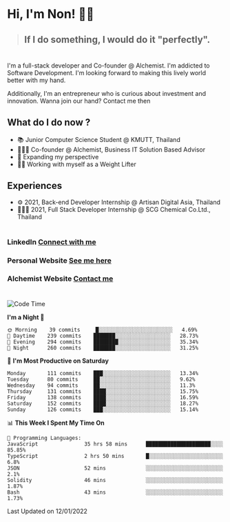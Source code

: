 # Hi, I'm Non! 🖐🏻

> ## If I do something, I would do it "perfectly".

#

I'm a full-stack developer and Co-founder @ Alchemist. I'm addicted to Software Development. I'm looking forward to making this lively world better with my hand.

Additionally, I'm an entrepreneur who is curious about investment and innovation. Wanna join our hand? Contact me then

## What do I do now ?

- 📚 Junior Computer Science Student @ KMUTT, Thailand
- 🧑🏻‍💻 Co-founder @ Alchemist, Business IT Solution Based Advisor
- 🌈 Expanding my perspective
- 🏋🏻 Working with myself as a Weight Lifter

## Experiences

- ⚙️ 2021, Back-end Developer Internship @ Artisan Digital Asia, Thailand
- 🧑🏻‍💻 2021, Full Stack Developer Internship @ SCG Chemical Co.Ltd., Thailand

#

### LinkedIn [Connect with me](https://www.linkedin.com/in/non-nontra/)

### Personal Website [See me here](https://nonnontra.com/)

### Alchemist Website [Contact me](https://alchemist-softwarehouse.co/)

#

<!--START_SECTION:waka-->
![Code Time](http://img.shields.io/badge/Code%20Time-1%2C117%20hrs%2019%20mins-blue)

**I'm a Night 🦉** 

```text
🌞 Morning    39 commits     █░░░░░░░░░░░░░░░░░░░░░░░░   4.69% 
🌆 Daytime    239 commits    ███████░░░░░░░░░░░░░░░░░░   28.73% 
🌃 Evening    294 commits    ████████░░░░░░░░░░░░░░░░░   35.34% 
🌙 Night      260 commits    ███████░░░░░░░░░░░░░░░░░░   31.25%

```
📅 **I'm Most Productive on Saturday** 

```text
Monday       111 commits    ███░░░░░░░░░░░░░░░░░░░░░░   13.34% 
Tuesday      80 commits     ██░░░░░░░░░░░░░░░░░░░░░░░   9.62% 
Wednesday    94 commits     ██░░░░░░░░░░░░░░░░░░░░░░░   11.3% 
Thursday     131 commits    ████░░░░░░░░░░░░░░░░░░░░░   15.75% 
Friday       138 commits    ████░░░░░░░░░░░░░░░░░░░░░   16.59% 
Saturday     152 commits    ████░░░░░░░░░░░░░░░░░░░░░   18.27% 
Sunday       126 commits    ███░░░░░░░░░░░░░░░░░░░░░░   15.14%

```


📊 **This Week I Spent My Time On** 

```text
💬 Programming Languages: 
JavaScript               35 hrs 58 mins      █████████████████████░░░░   85.85% 
TypeScript               2 hrs 50 mins       █░░░░░░░░░░░░░░░░░░░░░░░░   6.8% 
JSON                     52 mins             ░░░░░░░░░░░░░░░░░░░░░░░░░   2.1% 
Solidity                 46 mins             ░░░░░░░░░░░░░░░░░░░░░░░░░   1.87% 
Bash                     43 mins             ░░░░░░░░░░░░░░░░░░░░░░░░░   1.73%

```


 Last Updated on 12/01/2022
<!--END_SECTION:waka-->
